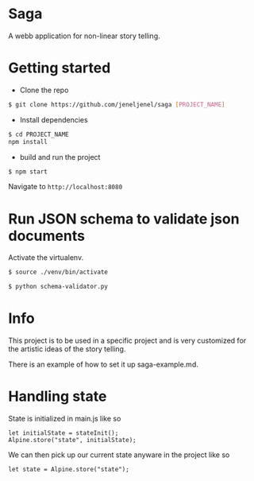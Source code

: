 # Saga

A webb application for non-linear story telling.

# Getting started

- Clone the repo

```bash
$ git clone https://github.com/jeneljenel/saga [PROJECT_NAME]
```

- Install dependencies

```bash
$ cd PROJECT_NAME
npm install
```

- build and run the project

```bash
$ npm start
```

Navigate to `http://localhost:8080`

# Run JSON schema to validate json documents
Activate the virtualenv.

```bash
$ source ./venv/bin/activate
```

```bash
$ python schema-validator.py
```

# Info

This project is to be used in a specific project and is very customized for the artistic ideas of the story telling.

There is an example of how to set it up saga-example.md.

# Handling state

State is initialized in main.js like so

    let initialState = stateInit();
    Alpine.store("state", initialState);

We can then pick up our current state anyware in the project like so

    let state = Alpine.store("state");
